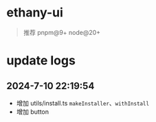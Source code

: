 # ethany-ui

> 推荐 pnpm@9+ node@20+

# update logs

## 2024-7-10 22:19:54

- 增加 utils/install.ts `makeInstaller`、`withInstall`
- 增加 button
